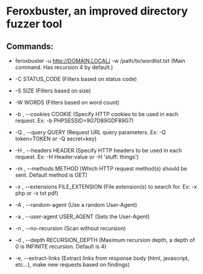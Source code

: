 # Feroxbuster, an improved directory fuzzer tool

## Commands:

 - feroxbuster -u http://DOMAIN.LOCAL/ -w /path/to/wordlist.txt (Main command. Has recursion 4 by default.)

 - -C STATUS_CODE (Filters based on status code)

 - -S SIZE (Filters based on size)

 - -W WORDS (Filters based on word count)

 - -b , --cookies COOKIE (Specify HTTP cookies to be used in each request. Ex: -b PHPSESSID=9G7D89GDF89G7)

 - -Q , --query QUERY (Request URL query parameters. Ex: -Q token=TOKEN or -Q secret=key)

 - -H , --headers HEADER (Specify HTTP headers to be used in each request. Ex: -H Header:value or -H 'stuff: things')

 - -m , --methods METHOD (Which HTTP request method(s) should be sent. Default method is GET)

 - -x , --extensions FILE_EXTENSION (File extension(s) to search for. Ex: -x php or -x txt pdf)

 - -A , --random-agent (Use a random User-Agent)

 - -a , --user-agent USER_AGENT (Sets the User-Agent)

 - -n , --no-recursion (Scan without recursion)

 - -d , --depth RECURSION_DEPTH (Maximum recursion depth, a depth of 0 is INFINITE recursion. Default is 4)

 - -e, --extract-links (Extract links from response body (html, javascript, etc...), make new requests based on findings)
